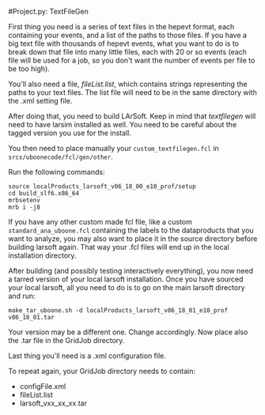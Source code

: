 #Project.py: TextFileGen

First thing you need is a series of text files in the hepevt format, each containing your events, and a list of the paths to those files. If you have a big text file with thousands of hepevt events, what you want to do is to break down that file into many little files, each with 20 or so events (each file will be used for a job, so you don't want the number of events per file to be too high).

You'll also need a file, _fileList.list_, which contains strings representing the paths to your text files.
The list file will need to be in the same directory with the .xml setting file.

After doing that, you need to build LArSoft.
Keep in mind that _textfilegen_ will need to have larsim installed as well. You need to be careful about the tagged version you use for the install.

You then need to place manually your `custom_textfilegen.fcl` in `srcs/uboonecode/fcl/gen/other`.

Run the following commands:

```
source localProducts_larsoft_v06_18_00_e10_prof/setup
cd build_slf6.x86_64
mrbsetenv
mrb i -j8
```

If you have any other custom made fcl file, like a custom `standard_ana_uboone.fcl` containing the labels to the dataproducts that you want to analyze, you may also want to place it in the source directory before building larsoft again. That way your .fcl files will end up in the local installation directory.

After building (and possibly testing interactively everything), you now need a tarred version of your local larsoft installation. Once you have sourced your local larsoft, all you need to do is to go on the main larsoft directory and run:

```
make_tar_uboone.sh -d localProducts_larsoft_v06_18_01_e10_prof v06_18_01.tar
```

Your version may be a different one. Change accordingly.
Now place also the .tar file in the GridJob directory.

Last thing you'll need is a .xml configuration file. 

To repeat again, your GridJob directory needs to contain:

* configFile.xml
* fileList.list
* larsoft_vxx_xx_xx.tar

